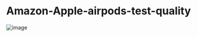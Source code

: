 # Amazon-Apple-airpods-test-quality
![image](https://user-images.githubusercontent.com/66878884/209856820-8c0ba829-81a5-4675-9a7d-0f87818a843c.png)
